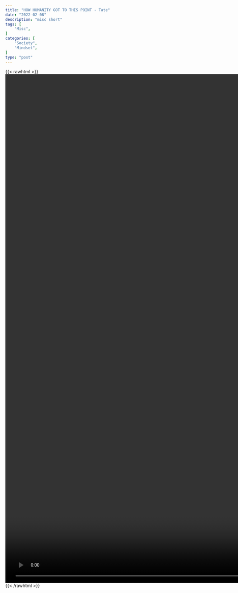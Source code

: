 ```yaml
---
title: "HOW HUMANITY GOT TO THIS POINT - Tate"
date: "2022-02-08"
description: "misc short"
tags: [
    "Misc",
]
categories: [
    "Society",
    "Mindset",
]
type: "post"
---
```

{{< rawhtml >}}
    <video style="height:40vh;width:auto" overflow="hidden" controls>
        <source src="https://clips.dev00ps.com/MISC/HOW%20HUMANITY%20GOT%20TO%20THIS%20POINT.mp4" type="video/mp4"> 
    </video>
{{< /rawhtml >}}